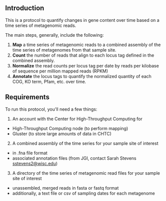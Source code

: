 ## Introduction

This is a protocol to quantify changes in gene content over time based on a time series of metagenomic reads. 

The main steps, generally, include the following: 

1. **Map** a time series of metagenomic reads to a combined assembly of the time series of metagenomes from that sample site.  
2. **Count** the number of reads that align to each locus tag defined in the combined assembly.  
3. **Normalize** the read counts per locus tag per date by reads per kilobase of sequence per million mapped reads (RPKM)
4. **Annotate** the locus tags to quantify the normalized quantity of each COG, KO term, Pfam, etc. over time.

## Requirements

To run this protocol, you'll need a few things:  
1. An account with the Center for High-Throughput Computing for
* High-Throughput Computing node (to perform mapping)
* Gluster (to store large amounts of data in CHTC)  
2. A combined assembly of the time series for your sample site of interest
* in .fna file format
* associated annotation files (from JGI, contact Sarah Stevens sstevens2@wisc.edu)  
3. A directory of the time series of metagenomic read files for your sample site of interest
* unassembled, merged reads in fasta or fastq format
* additionally, a text file or csv of sampling dates for each metagenome  


